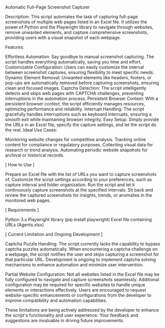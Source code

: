 Automatic Full-Page Screenshot Capturer

Description:
This script automates the task of capturing full-page screenshots of multiple web pages listed in an Excel file. It utilizes the power of Python and the Playwright library to navigate through websites, remove unwanted elements, and capture comprehensive screenshots, providing users with a visual snapshot of each webpage.

Features:

Effortless Automation: Say goodbye to manual screenshot capturing. The script handles everything automatically, saving you time and effort.
Customizable Configuration: Users can easily customize the interval between screenshot captures, ensuring flexibility to meet specific needs.
Dynamic Element Removal: Unwanted elements like headers, footers, or pop-ups are automatically removed before capturing screenshots, ensuring clean and focused images.
Captcha Detection: The script intelligently detects and skips web pages with CAPTCHA challenges, preventing interruptions in the automation process.
Persistent Browser Context: With a persistent browser context, the script efficiently manages resources, optimizing performance and reliability.
Interrupt Handling: The script gracefully handles interruptions such as keyboard interrupts, ensuring a smooth exit while maintaining browser integrity.
Easy Setup: Simply provide the URLs in an Excel file, specify the capture settings, and let the script do the rest.
Ideal Use Cases:

Monitoring website changes for competitive analysis.
Tracking online content for compliance or regulatory purposes.
Collecting visual data for research or trend analysis.
Automating periodic website snapshots for archival or historical records.

[ How to Use ]

  Prepare an Excel file with the list of URLs you want to capture screenshots of.
  Customize the script settings according to your preferences, such as capture interval and folder organization.
  Run the script and let it continuously capture screenshots at the specified intervals.
  Sit back and review the captured screenshots for insights, trends, or anomalies in the monitored web pages.

[ Requirements ]

  Python 3.x
  Playwright library (pip install playwright)
  Excel file containing URLs (Agents.xlsx)

[ Current Limitation and Ongoing Development ]

Captcha Puzzle Handling: The script currently lacks the capability to bypass captcha puzzles automatically. When encountering a captcha challenge on a webpage, the script notifies the user and skips capturing a screenshot for that particular URL. Development is ongoing to implement captcha solving mechanisms to enhance automation and minimize user intervention.

Partial Website Configuration: Not all websites listed in the Excel file may be fully configured to navigate and capture screenshots seamlessly. Additional configuration may be required for specific websites to handle unique elements or interactions effectively. Users are encouraged to request website-specific enhancements or configurations from the developer to improve compatibility and automation capabilities.

These limitations are being actively addressed by the developer to enhance the script's functionality and user experience. Your feedback and suggestions are invaluable in driving future improvements.
